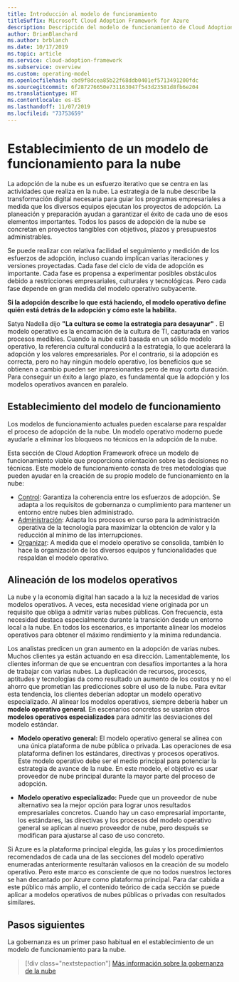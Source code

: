 ```yaml
---
title: Introducción al modelo de funcionamiento
titleSuffix: Microsoft Cloud Adoption Framework for Azure
description: Descripción del modelo de funcionamiento de Cloud Adoption Framework.
author: BrianBlanchard
ms.author: brblanch
ms.date: 10/17/2019
ms.topic: article
ms.service: cloud-adoption-framework
ms.subservice: overview
ms.custom: operating-model
ms.openlocfilehash: cbd9f8dcea85b22f68ddb0401ef5713491200fdc
ms.sourcegitcommit: 6f287276650e731163047f543d23581d8fb6e204
ms.translationtype: HT
ms.contentlocale: es-ES
ms.lasthandoff: 11/07/2019
ms.locfileid: "73753659"
---
```

# <a name="establish-an-operating-model-for-the-cloud"></a>Establecimiento de un modelo de funcionamiento para la nube

La adopción de la nube es un esfuerzo iterativo que se centra en las actividades que realiza en la nube. La estrategia de la nube describe la transformación digital necesaria para guiar los programas empresariales a medida que los diversos equipos ejecutan los proyectos de adopción. La planeación y preparación ayudan a garantizar el éxito de cada uno de esos elementos importantes. Todos los pasos de adopción de la nube se concretan en proyectos tangibles con objetivos, plazos y presupuestos administrables.

Se puede realizar con relativa facilidad el seguimiento y medición de los esfuerzos de adopción, incluso cuando implican varias iteraciones y versiones proyectadas. Cada fase del ciclo de vida de adopción es importante. Cada fase es propensa a experimentar posibles obstáculos debido a restricciones empresariales, culturales y tecnológicas. Pero cada fase depende en gran medida del modelo operativo subyacente.

**Si la adopción describe lo que está haciendo, el modelo operativo define quién está detrás de la adopción y cómo este la habilita.**

Satya Nadella dijo **"La cultura se come la estrategia para desayunar"** . El modelo operativo es la encarnación de la cultura de TI, capturada en varios procesos medibles. Cuando la nube está basada en un sólido modelo operativo, la referencia cultural conducirá a la estrategia, lo que acelerará la adopción y los valores empresariales. Por el contrario, si la adopción es correcta, pero no hay ningún modelo operativo, los beneficios que se obtienen a cambio pueden ser impresionantes pero de muy corta duración. Para conseguir un éxito a largo plazo, es fundamental que la adopción y los modelos operativos avancen en paralelo.

## <a name="establish-your-operating-model"></a>Establecimiento del modelo de funcionamiento

Los modelos de funcionamiento actuales pueden escalarse para respaldar el proceso de adopción de la nube. Un modelo operativo moderno puede ayudarle a eliminar los bloqueos no técnicos en la adopción de la nube.

Esta sección de Cloud Adoption Framework ofrece un modelo de funcionamiento viable que proporciona orientación sobre las decisiones no técnicas. Este modelo de funcionamiento consta de tres metodologías que pueden ayudar en la creación de su propio modelo de funcionamiento en la nube:

- [Control](../govern/index.md): Garantiza la coherencia entre los esfuerzos de adopción. Se adapta a los requisitos de gobernanza o cumplimiento para mantener un entorno entre nubes bien administrado.
- [Administración](../manage/index.md): Adapta los procesos en curso para la administración operativa de la tecnología para maximizar la obtención de valor y la reducción al mínimo de las interrupciones.
- [Organizar](../organize/index.md): A medida que el modelo operativo se consolida, también lo hace la organización de los diversos equipos y funcionalidades que respaldan el modelo operativo.

## <a name="align-operating-models"></a>Alineación de los modelos operativos

La nube y la economía digital han sacado a la luz la necesidad de varios modelos operativos. A veces, esta necesidad viene originada por un requisito que obliga a admitir varias nubes públicas. Con frecuencia, esta necesidad destaca especialmente durante la transición desde un entorno local a la nube. En todos los escenarios, es importante alinear los modelos operativos para obtener el máximo rendimiento y la mínima redundancia.

Los analistas predicen un gran aumento en la adopción de varias nubes. Muchos clientes ya están actuando en esa dirección. Lamentablemente, los clientes informan de que se encuentran con desafíos importantes a la hora de trabajar con varias nubes. La duplicación de recursos, procesos, aptitudes y tecnologías da como resultado un aumento de los costos y no el ahorro que prometían las predicciones sobre el uso de la nube. Para evitar esta tendencia, los clientes deberían adoptar un modelo operativo especializado. Al alinear los modelos operativos, siempre debería haber un **modelo operativo general**. En escenarios concretos se usarían otros **modelos operativos especializados** para admitir las desviaciones del modelo estándar.

- **Modelo operativo general:** El modelo operativo general se alinea con una única plataforma de nube pública o privada. Las operaciones de esa plataforma definen los estándares, directivas y procesos operativos. Este modelo operativo debe ser el medio principal para potenciar la estrategia de avance de la nube. En este modelo, el objetivo es usar proveedor de nube principal durante la mayor parte del proceso de adopción.

- **Modelo operativo especializado:** Puede que un proveedor de nube alternativo sea la mejor opción para lograr unos resultados empresariales concretos. Cuando hay un caso empresarial importante, los estándares, las directivas y los procesos del modelo operativo general se aplican al nuevo proveedor de nube, pero después se modifican para ajustarse al caso de uso concreto.

Si Azure es la plataforma principal elegida, las guías y los procedimientos recomendados de cada una de las secciones del modelo operativo enumeradas anteriormente resultarán valiosos en la creación de su modelo operativo. Pero este marco es consciente de que no todos nuestros lectores se han decantado por Azure como plataforma principal. Para dar cabida a este público más amplio, el contenido teórico de cada sección se puede aplicar a modelos operativos de nubes públicas o privadas con resultados similares.

## <a name="next-steps"></a>Pasos siguientes

La gobernanza es un primer paso habitual en el establecimiento de un modelo de funcionamiento para la nube.

> [!div class="nextstepaction"]
> [Más información sobre la gobernanza de la nube](../govern/index.md)

